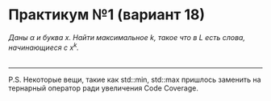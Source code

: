 # Практикум №1 (вариант 18)
###### Даны α и буква x. Найти максимальное k, такое что в L есть слова, начинающиеся с x<sup>k</sup>.  
____  
P.S. Некоторые вещи, такие как std::min, std::max пришлось заменить на тернарный оператор ради увеличения Code Coverage.


